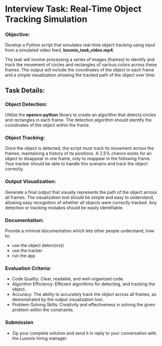 # Interview Task: Real-Time Object Tracking Simulation

### Objective:

Develop a Python script that simulates real-time object tracking using input from a simulated video feed, __luxonis_task_video.mp4__. 

The task will involve processing a series of images (frames) to identify and track the movement of circles and rectangles of various colors across
these frames.
The output will include the coordinates of the object in each frame and a simple visualization showing the tracked path of the object over time.

## Task Details:

### Object Detection:

Utilize the __opencv-python__ library to create an algorithm that detects circles and rectangles in each frame.
The detection algorithm should identify the coordinates of the object within the frame.

### Object Tracking:

Once the object is detected, the script must track its movement across the frames, maintaining a history of its positions. 
A 2.5% chance exists for an object to disappear in one frame, only to reappear in the following frame. 
Your tracker should be able to handle this scenario and track the object correctly.

### Output Visualization:

Generate a final output that visually represents the path of the object across all frames. 
The visualization tool should be simple and easy to understand, allowing easy recognition of whether all objects were correctly tracked. 
Any detection or tracking mistakes should be easily identifiable.

### Documentation:

Provide a minimal documentation which lets other people understand, how to:
- use the object detector(s)
- use the tracker
- run the app

### Evaluation Criteria:

- Code Quality: Clear, readable, and well-organized code.
- Algorithm Efficiency: Efficient algorithms for detecting, and tracking the object.
- Accuracy: The ability to accurately track the object across all frames, as demonstrated by the output visualization tool.
- Problem-Solving Skills: Creativity and effectiveness in solving the given problem within the constraints.

### Submission

- Zip your complete solution and send it in reply to your conversation with the Luxonis hiring manager. 

